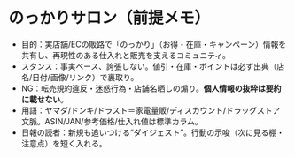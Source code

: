 # のっかりサロン（前提メモ）
- 目的：実店舗/ECの販路で「のっかり」（お得・在庫・キャンペーン）情報を共有し、再現性のある仕入れと販売を支えるコミュニティ。
- スタンス：事実ベース、誇張しない。値引・在庫・ポイントは必ず出典（店名/日付/画像/リンク）で裏取り。
- NG：転売規約違反・迷惑行為・店舗名晒しの煽り。**個人情報の抜粋は要約に載せない**。
- 用語：ヤマダ/ドンキ/ドラスト＝家電量販/ディスカウント/ドラッグストア文脈。ASIN/JAN/参考価格/仕入れ値は標準カラム。
- 日報の読者：新規も追いつける“ダイジェスト”。行動の示唆（次に見る棚・注意点）を短く入れる。